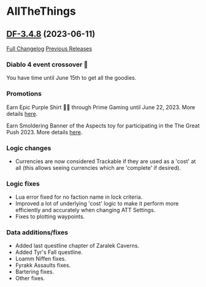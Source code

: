 # AllTheThings

## [DF-3.4.8](https://github.com/DFortun81/AllTheThings/tree/DF-3.4.8) (2023-06-11)
[Full Changelog](https://github.com/DFortun81/AllTheThings/compare/DF-3.4.7...DF-3.4.8) [Previous Releases](https://github.com/DFortun81/AllTheThings/releases)


### Diablo 4 event crossover 👿

You have time until June 15th to get all the goodies.


### Promotions

Earn Epic Purple Shirt 👕💜 through Prime Gaming until June 22, 2023. More details [here](https://worldofwarcraft.blizzard.com/en-us/news/23952481).

Earn Smoldering Banner of the Aspects toy for participating in the The Great Push 2023. More details [here](https://gamebattles.majorleaguegaming.com/pc/world-of-warcraft/tournament/the-great-push-dragonflight-s2/info).


### Logic changes

- Currencies are now considered Trackable if they are used as a 'cost' at all (this allows seeing currencies which are 'complete' if desired).


### Logic fixes

- Lua error fixed for no faction name in lock criteria.
- Improved a lot of underlying 'cost' logic to make it perform more efficiently and accurately when changing ATT Settings.
- Fixes to plotting waypoints.


### Data additions/fixes

- Added last questline chapter of Zaralek Caverns.
- Added Tyr's Fall questline.
- Loamm Niffen fixes.
- Fyrakk Assaults fixes.
- Bartering fixes.
- Other fixes.
